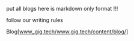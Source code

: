 
put all blogs here
is markdown only format !!!

follow our writing rules

Blog[www_gig.tech/www.gig.tech/content/blog/]